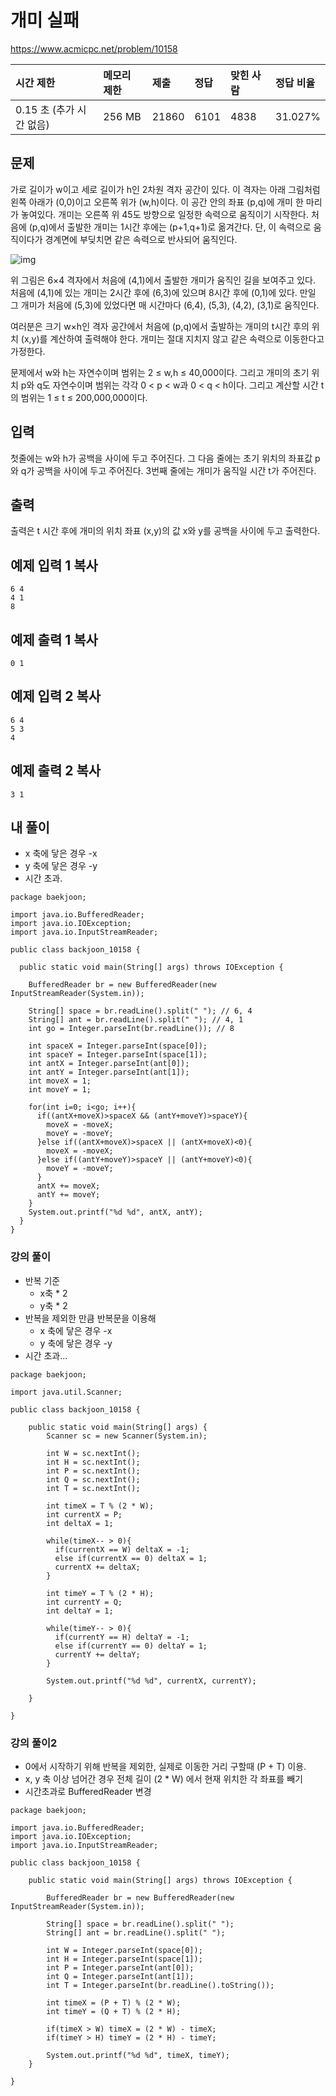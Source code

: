 # 개미 실패
https://www.acmicpc.net/problem/10158


| 시간 제한                | 메모리 제한 | 제출  | 정답 | 맞힌 사람 | 정답 비율 |
| :----------------------- | :---------- | :---- | :--- | :-------- | :-------- |
| 0.15 초 (추가 시간 없음) | 256 MB      | 21860 | 6101 | 4838      | 31.027%   |

## 문제

가로 길이가 w이고 세로 길이가 h인 2차원 격자 공간이 있다. 이 격자는 아래 그림처럼 왼쪽 아래가 (0,0)이고 오른쪽 위가 (w,h)이다. 이 공간 안의 좌표 (p,q)에 개미 한 마리가 놓여있다. 개미는 오른쪽 위 45도 방향으로 일정한 속력으로 움직이기 시작한다. 처음에 (p,q)에서 출발한 개미는 1시간 후에는 (p+1,q+1)로 옮겨간다. 단, 이 속력으로 움직이다가 경계면에 부딪치면 같은 속력으로 반사되어 움직인다.

![img](https://upload.acmicpc.net/95e84480-219b-4628-a65d-7b08bc3758e5/-/preview/)

위 그림은 6×4 격자에서 처음에 (4,1)에서 출발한 개미가 움직인 길을 보여주고 있다. 처음에 (4,1)에 있는 개미는 2시간 후에 (6,3)에 있으며 8시간 후에 (0,1)에 있다. 만일 그 개미가 처음에 (5,3)에 있었다면 매 시간마다 (6,4), (5,3), (4,2), (3,1)로 움직인다. 

여러분은 크기 w×h인 격자 공간에서 처음에 (p,q)에서 출발하는 개미의 t시간 후의 위치 (x,y)를 계산하여 출력해야 한다. 개미는 절대 지치지 않고 같은 속력으로 이동한다고 가정한다. 

문제에서 w와 h는 자연수이며 범위는 2 ≤ w,h ≤ 40,000이다. 그리고 개미의 초기 위치 p와 q도 자연수이며 범위는 각각 0 < p < w과 0 < q < h이다. 그리고 계산할 시간 t의 범위는 1 ≤ t ≤ 200,000,000이다. 

## 입력

첫줄에는 w와 h가 공백을 사이에 두고 주어진다. 그 다음 줄에는 초기 위치의 좌표값 p와 q가 공백을 사이에 두고 주어진다. 3번째 줄에는 개미가 움직일 시간 t가 주어진다. 

## 출력

출력은 t 시간 후에 개미의 위치 좌표 (x,y)의 값 x와 y를 공백을 사이에 두고 출력한다. 

## 예제 입력 1 복사

```
6 4
4 1
8
```

## 예제 출력 1 복사

```
0 1
```

## 예제 입력 2 복사

```
6 4
5 3
4
```

## 예제 출력 2 복사

```
3 1
```





## 내 풀이

* x 축에 닿은 경우 -x
* y 축에 닿은 경우 -y
* 시간 초과.

```
package baekjoon;

import java.io.BufferedReader;
import java.io.IOException;
import java.io.InputStreamReader;

public class backjoon_10158 {

  public static void main(String[] args) throws IOException {

    BufferedReader br = new BufferedReader(new InputStreamReader(System.in));

    String[] space = br.readLine().split(" "); // 6, 4
    String[] ant = br.readLine().split(" "); // 4, 1
    int go = Integer.parseInt(br.readLine()); // 8

    int spaceX = Integer.parseInt(space[0]);
    int spaceY = Integer.parseInt(space[1]);
    int antX = Integer.parseInt(ant[0]);
    int antY = Integer.parseInt(ant[1]);
    int moveX = 1;
    int moveY = 1;

    for(int i=0; i<go; i++){
      if((antX+moveX)>spaceX && (antY+moveY)>spaceY){
        moveX = -moveX;
        moveY = -moveY;
      }else if((antX+moveX)>spaceX || (antX+moveX)<0){
        moveX = -moveX;
      }else if((antY+moveY)>spaceY || (antY+moveY)<0){
        moveY = -moveY;
      }
      antX += moveX;
      antY += moveY;
    }
    System.out.printf("%d %d", antX, antY);
  }
}
```



### 강의 풀이

* 반복 기준
  * x축 * 2
  * y축 * 2
* 반복을 제외한 만큼 반복문을 이용해 
  * x 축에 닿은 경우 -x
  * y 축에 닿은 경우 -y
* 시간 초과...

```
package baekjoon;

import java.util.Scanner;

public class backjoon_10158 {

	public static void main(String[] args) {
		Scanner sc = new Scanner(System.in);

	    int W = sc.nextInt();
	    int H = sc.nextInt();
	    int P = sc.nextInt();
	    int Q = sc.nextInt();
	    int T = sc.nextInt();

	    int timeX = T % (2 * W);
	    int currentX = P;
	    int deltaX = 1;
	    
	    while(timeX-- > 0){
	      if(currentX == W) deltaX = -1;
	      else if(currentX == 0) deltaX = 1;
	      currentX += deltaX;
	    }

	    int timeY = T % (2 * H);
	    int currentY = Q;
	    int deltaY = 1;

	    while(timeY-- > 0){
	      if(currentY == H) deltaY = -1;
	      else if(currentY == 0) deltaY = 1;
	      currentY += deltaY;
	    }

	    System.out.printf("%d %d", currentX, currentY);

	}

}

```



### 강의 풀이2

* 0에서 시작하기 위해 반복을 제외한, 실제로 이동한 거리 구할때 (P + T) 이용.
* x, y 축 이상 넘어간 경우 전체 길이 (2 * W) 에서 현재 위치한 각 좌표를 빼기
* 시간초과로 BufferedReader 변경

```
package baekjoon;

import java.io.BufferedReader;
import java.io.IOException;
import java.io.InputStreamReader;

public class backjoon_10158 {

	public static void main(String[] args) throws IOException {
		
		BufferedReader br = new BufferedReader(new InputStreamReader(System.in));
		
		String[] space = br.readLine().split(" ");
		String[] ant = br.readLine().split(" ");

	    int W = Integer.parseInt(space[0]);
	    int H = Integer.parseInt(space[1]);
	    int P = Integer.parseInt(ant[0]);
	    int Q = Integer.parseInt(ant[1]);
	    int T = Integer.parseInt(br.readLine().toString());

	    int timeX = (P + T) % (2 * W);
	    int timeY = (Q + T) % (2 * H);	    
	    
	    if(timeX > W) timeX = (2 * W) - timeX;
	    if(timeY > H) timeY = (2 * H) - timeY;
	    
	    System.out.printf("%d %d", timeX, timeY);
	}

}

```

